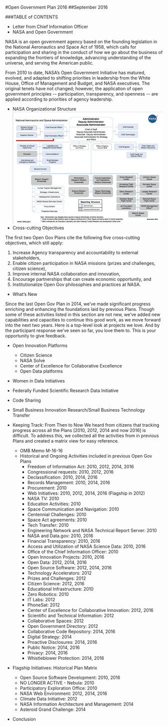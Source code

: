 #Open Government Plan 2016
##September 2016

###TABLE of CONTENTS
- Letter from Chief Information Officer
- NASA and Open Government

NASA is an open government agency based on the founding legislation in the National Aeronautics and Space Act of 1958, which calls for participation and sharing in the conduct of how we go about the business of expanding the frontiers of knowledge, advancing understanding of the universe, and serving the American public.

From 2010 to date, NASA’s Open Government Initiative has matured, evolved, and adapted to shifting priorities in leadership from the White House, Office of Management and Budget, and NASA executives. The original tenets have not changed; however, the application of open government principles -- participation, transparency, and openness -- are applied according to priorities of agency leadership.

- NASA Organizational Structure
![NASA Organizational Chart](image00.jpg "NASA Org Chart")
- Cross-cutting Objectives

The first two Open Gov Plans cite the following five cross-cutting objectives, which still apply:
  1. Increase Agency transparency and accountability to external stakeholders,
  2. Enable citizen participation in NASA missions (prizes and challenges, citizen science),                
  3. Improve internal NASA collaboration and innovation,
  4. Encourage partnerships that can create economic opportunity, and
  5. Institutionalize Open Gov philosophies and practices at NASA.

- What’s New

Since the last Open Gov Plan in 2014, we’ve made significant progress enriching and enhancing the foundations laid by previous Plans. Though some of these activities listed in this section are not new, we’ve added new capabilities and capacities to continue this good work, as we move forward into the next two years. Here is a top-level look at projects we love. And by the participant response we’ve seen so far, you love them to.  This is your opportunity to give feedback.

  - Open Innovation Platforms
    - Citizen Science
    - NASA Solve
    - Center of Excellence for Collaborative Excellence
    - Open Data platforms
  - Women in Data Initiatives
  - Federally Funded Scientific Research Data Initiative
  - Code Sharing
  - Small Business Innovation Research/Small Business Technology Transfer
- Keeping Track: From Then to Now
We heard from citizens that tracking progress across all the Plans [2010, 2012, 2014 and now 2016] is difficult. To address this, we collected all the activities from in previous Plans and created a matrix view for easy reference.

  - OMB Memo M-16-16
  - Historical and Ongoing Activities included in previous Open Gov Plans
    - Freedom of Information Act: 2010, 2012, 2014, 2016
    - Congressional requests: 2010, 2012, 2016
    - Declassification: 2010, 2014, 2016
    - Records Management: 2010, 2014, 2016
    - Procurement: 2010
    - Web Initiatives: 2010, 2012, 2014, 2016 (Flagship in 2012)
    - NASA TV: 2010
    - Education Activities: 2010
    - Space Communication and Navigation: 2010
    - Centennial Challenges: 2010
    - Space Act agreements: 2010
    - Tech Transfer: 2010
    - Engineering Network and NASA Technical Report Server: 2010
    - NASA and Data.gov: 2010, 2016
    - Financial Transparency: 2010, 2016
    - Access and Utilization of NASA Science Data: 2010, 2016
    - Office of the Chief Information Officer: 2010
    - Open Innovation Projects: 2010, 2016
    - Open Data: 2012, 2014, 2016
    - Open Source Software: 2012, 2014, 2016
    - Technology Accelerators: 2012
    - Prizes and Challenges: 2012
    - Citizen Science: 2012, 2016
    - Educational Infrastructure: 2010
    - Zero Robotics: 2010
    - IT Labs: 2012
    - PhoneSat: 2012
    - Center of Excellence for Collaborative Innovation: 2012, 2016
    - Scientific and Technical Information: 2012
    - Collaborative Spaces: 2012
    - Open Government Directory: 2012
    - Collaborative Code Repository: 2014, 2016
    - Digital Strategy: 2014
    - Proactive Disclosures: 2014, 2016
    - Public Notice: 2014, 2016
    - Privacy: 2014, 2016
    - Whistleblower Protection: 2014, 2016
- Flagship Initiatives: Historical Plan Matrix
  - Open Source Software Development: 2010, 2016
  - NO LONGER ACTIVE - Nebula: 2010
  - Participatory Exploration Office: 2010
  - NASA Web Environment: 2012, 2014, 2016
  - Climate Data Initiative: 2012
  - NASA Information Architecture and Management: 2014
  - Asteroid Grand Challenge: 2014
- Conclusion
